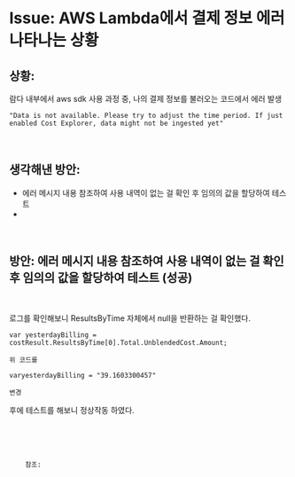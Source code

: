 <!--
author: Dailyscat
purpose: issue arrange
rules:
 (1) 헤더와 문단사이
    <br/>
    <br/>
 (2) 코드가 작성되는 부분은 >로 정리
 (3) 참조는 해당 내용 바로 아래
    <br/>
    <br/>
 (4) 명령어는 bold
 (5) 방안은 ## 안의 과정은 ###
-->

# Issue: AWS Lambda에서 결제 정보 에러 나타나는 상황

## 상황:

람다 내부에서 aws sdk 사용 과정 중,
나의 결제 정보를 불러오는 코드에서 에러 발생

`"Data is not available. Please try to adjust the time period. If just enabled Cost Explorer, data might not be ingested yet"`

<br/>

## 생각해낸 방안:

- 에러 메시지 내용 참조하여 사용 내역이 없는 걸 확인 후 임의의 값을 할당하여 테스트
-

<br/>

## 방안: 에러 메시지 내용 참조하여 사용 내역이 없는 걸 확인 후 임의의 값을 할당하여 테스트 (성공)

<br/>

로그를 확인해보니 ResultsByTime 자체에서 null을 반환하는 걸 확인했다.

    var yesterdayBilling = costResult.ResultsByTime[0].Total.UnblendedCost.Amount;

    위 코드를

    ​varyesterdayBilling = "39.1603300457"

    변경

후에 테스트를 해보니 정상작동 하였다.

<br/>
<br/>
<br/>

        참조:

<br/>
